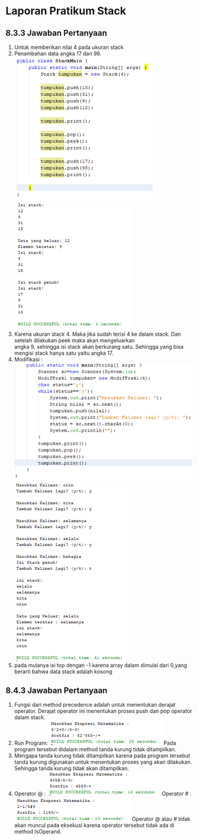  # Laporan Pratikum Stack

 ## 8.3.3 Jawaban Pertanyaan
 1. Untuk memberikan nilai 4 pada ukuran stack
 2. Penambahan data angka 17 dan 98.
    <img src = '2.1.PNG'>
    <img src = '2.2.PNG'>
 3. Karena ukuran stack 4.  Maka jika sudah terisi 4 ke dalam stack. Dan setelah dilakukan peek maka akan mengeluarkan  
    angka 9, sehingga isi stack akan berkurang satu. Sehingga yang bisa mengisi stack hanya satu yaitu angka 17.    
 4. Modifikasi :
    <img src = '4.4.PNG'>
    <img src = '4.2.PNG'>
 5. pada mulanya isi top dengan -1 karena array dalam dimulai dari 0,yang berarti bahwa data stack adalah kosong

 ## 8.4.3 Jawaban Pertanyaan
 1. Fungsi dari method precedence adalah untuk menentukan derajat operator. Derajat operator ini menentukan proses push 
    dan pop operator dalam stack.
 2. Run Program:
    <img src = 'No2.PNG'>
    Pada program tersebut didalam method tanda kurung tidak ditampilkan.
 3. Mengapa tanda kurung tidak ditampilkan karena pada program tersebut tanda kurung digunakan untuk menentukan proses 
    yang akan dilakukan. Sehingga tanda kurung tidak akan ditampilkan.
 4. Operator @ :
    <img src = 'No4.1.PNG'>
    Operator # :
    <img src = 'No4.2.PNG'>
    Operator @ atau # tidak akan muncul pada eksekusi karena operator tersebut tidak ada di method IsOperand.
